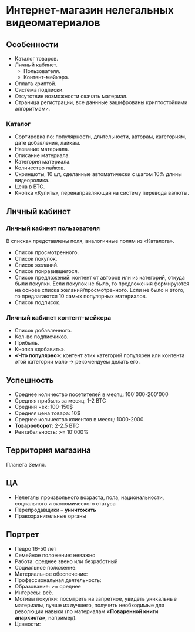 # Интернет-магазин нелегальных видеоматериалов
## Особенности
* Каталог товаров.
* Личный кабинет.
    * Пользователя.
    * Контент-мейкера.
* Оплата криптой.
* Система подписки.
* Отсутствие возможности скачать материал.
* Страница регистрации, все даннные зашифрованы криптостойкими алгоритмами.


### Каталог
* Сортировка по: популярности, длительности, авторам, категориям, дате добавления, лайкам.
* Название материала.
* Описание материала.
* Категория материала.
* Количество лайков.
* Скриншоты, 10 шт, сделанные автоматически с шагом 10% длины видеоролика.
* Цена в BTC.
* Кнопка «Купить», перенаправляющая на систему перевода валюты.


## Личный кабинет
### Личный кабинет пользователя
В списках представлены поля, аналогичные полям из «Каталога».
* Список просмотренного.
* Список покупок.
* Список желаний.
* Список понравившегося.
* Список предложений: контент от авторов или из категорий, откуда были покупки. Если покупок не было, то предложения формируются на основе списка желаний/просмотренного. Если не было и этого, то предлагаются 10 самых популярных материалов.
* Список подписок.


### Личный кабинет контент-мейкера
* Список добавленного.
* Кол-во подписчиков.
* Прибыль.
* Кнопка «добавить». 
* **«Что популярно»**: контент этих категорий популярен или контента этой категории мало -> рекомендуем делать его.


## Успешность
* Среднее количество посетителей в месяц: 100'000-200'000
* Средняя прибыль за месяц: 1-2 BTC
* Средний чек: 100-150$
* Средняя цена товара: 10$
* Среднее количество клиентов в месяц: 1000-2000.
* **Товарооборот**: 2-2.5 BTC
* Рентабельность: >= 10'000%


## Территория магазина
Планета Земля.


## ЦА
* Нелегалы произвольного возраста, пола, национальности, социального и экономического статуса
* Перепродавщики – **уничтожить**
* Правохранительные органы


## Портрет 
* Педро 16-50 лет
* Семейное положение: неважно
* Работа: среднее звено или безработный
* Социальное положение: 
* Материальное обеспечение:  
* Профессиональная деятельность: 
* Образование: >= среднее
* Интересы: всё.
* Мотивы покупки: посмтреть на запретное, увидеть уникальные материалы, лучше из лучшего, получить необходимые для революции навыки (по материалам **«Поваренной книги анархиста»**, например).
* Ценности:  

